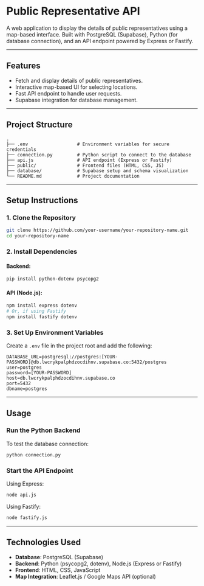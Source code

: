 
# **Public Representative API**

A web application to display the details of public representatives using a map-based interface. Built with PostgreSQL (Supabase), Python (for database connection), and an API endpoint powered by Express or Fastify.

---

## **Features**

- Fetch and display details of public representatives.
- Interactive map-based UI for selecting locations.
- Fast API endpoint to handle user requests.
- Supabase integration for database management.

---

## **Project Structure**

```plaintext
.
├── .env                  # Environment variables for secure credentials
├── connection.py         # Python script to connect to the database
├── api.js                # API endpoint (Express or Fastify)
├── public/               # Frontend files (HTML, CSS, JS)
├── database/             # Supabase setup and schema visualization
└── README.md             # Project documentation
```

---

## **Setup Instructions**

### **1. Clone the Repository**
```bash
git clone https://github.com/your-username/your-repository-name.git
cd your-repository-name
```

### **2. Install Dependencies**
#### Backend:
```bash
pip install python-dotenv psycopg2
```

#### API (Node.js):
```bash
npm install express dotenv
# Or, if using Fastify
npm install fastify dotenv
```

### **3. Set Up Environment Variables**
Create a `.env` file in the project root and add the following:

```env
DATABASE_URL=postgresql://postgres:[YOUR-PASSWORD]@db.lwcrykpalphdzocdihnv.supabase.co:5432/postgres
user=postgres
password=[YOUR-PASSWORD]
host=db.lwcrykpalphdzocdihnv.supabase.co
port=5432
dbname=postgres
```

---

## **Usage**

### **Run the Python Backend**
To test the database connection:
```bash
python connection.py
```

### **Start the API Endpoint**
Using Express:
```bash
node api.js
```

Using Fastify:
```bash
node fastify.js
```

---

## **Technologies Used**

- **Database**: PostgreSQL (Supabase)
- **Backend**: Python (psycopg2, dotenv), Node.js (Express or Fastify)
- **Frontend**: HTML, CSS, JavaScript
- **Map Integration**: Leaflet.js / Google Maps API (optional)

